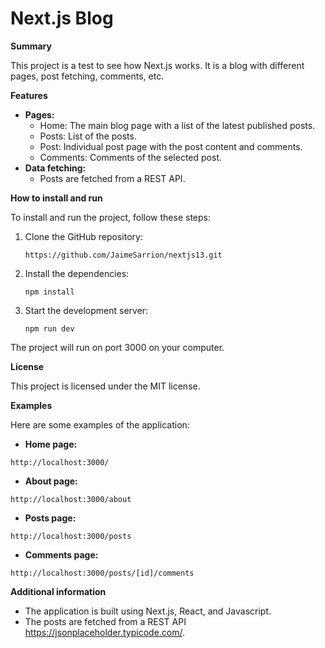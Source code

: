 # Next.js Blog

**Summary**

This project is a test to see how Next.js works. It is a blog with different pages, post fetching, comments, etc.

**Features**

* **Pages:**
    * Home: The main blog page with a list of the latest published posts.
    * Posts: List of the posts.
    * Post: Individual post page with the post content and comments.
    * Comments: Comments of the selected post.
* **Data fetching:**
    * Posts are fetched from a REST API.

**How to install and run**

To install and run the project, follow these steps:

1. Clone the GitHub repository:

    ```https://github.com/JaimeSarrion/nextjs13.git```

2. Install the dependencies:

    ```npm install```

3. Start the development server:

    ```npm run dev```

The project will run on port 3000 on your computer.

**License**

This project is licensed under the MIT license.

**Examples**

Here are some examples of the application:

* **Home page:**

```http://localhost:3000/```

* **About page:**

```http://localhost:3000/about```


* **Posts page:**

```http://localhost:3000/posts```

* **Comments page:**

```http://localhost:3000/posts/[id]/comments```


**Additional information**

* The application is built using Next.js, React, and Javascript.
* The posts are fetched from a REST API https://jsonplaceholder.typicode.com/.